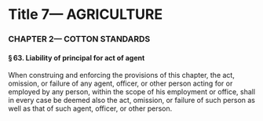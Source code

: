
# Title 7— AGRICULTURE
### CHAPTER 2— COTTON STANDARDS
#### § 63. Liability of principal for act of agent

When construing and enforcing the provisions of this chapter, the act, omission, or failure of any agent, officer, or other person acting for or employed by any person, within the scope of his employment or office, shall in every case be deemed also the act, omission, or failure of such person as well as that of such agent, officer, or other person.
